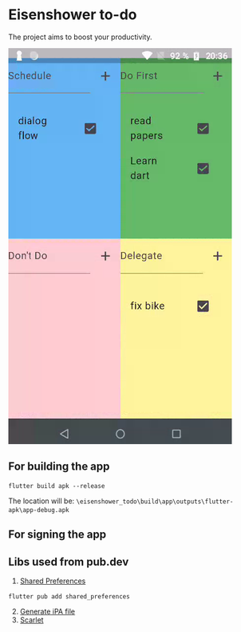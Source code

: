 # Eisenshower to-do

The project aims to boost your productivity.

![app](results/result.png)

## For building the app
```
flutter build apk --release
```
The location will be:
`\eisenshower_todo\build\app\outputs\flutter-apk\app-debug.apk`

## For signing the app
<!-- ```
keytool -genkey -v -keystore <PATH_TO_SAVE>\my-release-key.jks -keyalg RSA -keysize 2048 -validity 10000 -alias my-key-alias
``` -->

## Libs used from pub.dev

1. [Shared Preferences](https://pub.dev/packages/shared_preferences)
```
flutter pub add shared_preferences
```
2. [Generate iPA file]([LINK](https://www.youtube.com/watch?v=mQMy12Sk0xM&list=LL&index=13))
3. [Scarlet](https://www.youtube.com/watch?v=aKPYaSI8d3Q)
<!-- 4. [TEXT](LINK) -->